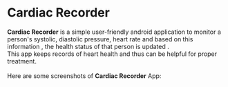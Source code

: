 <h1>Cardiac Recorder</h1>
<b>Cardiac Recorder</b> is a simple user-friendly android application to monitor a person's systolic, diastolic pressure, heart rate 
and based on this information , the health status of that person is updated .<br>
This app keeps records of heart health  and thus can be helpful for proper treatment. <br>
<br>
Here are some screenshots of <b>Cardiac Recorder</b> App:
<br>

 


